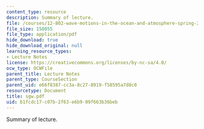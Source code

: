 ```yaml
---
content_type: resource
description: Summary of lecture.
file: /courses/12-802-wave-motions-in-the-ocean-and-atmosphere-spring-2004/b1fcdc17c07b2f63e6b909f663b36beb_sgw.pdf
file_size: 158055
file_type: application/pdf
hide_download: true
hide_download_original: null
learning_resource_types:
- Lecture Notes
license: https://creativecommons.org/licenses/by-nc-sa/4.0/
ocw_type: OCWFile
parent_title: Lecture Notes
parent_type: CourseSection
parent_uid: e66f8387-cc3a-8c27-8919-f58595a7d8c0
resourcetype: Document
title: sgw.pdf
uid: b1fcdc17-c07b-2f63-e6b9-09f663b36beb
---
```

Summary of lecture.
